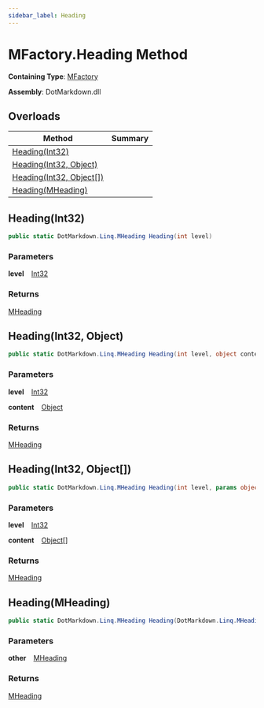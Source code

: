```yaml
---
sidebar_label: Heading
---
```


# MFactory\.Heading Method

**Containing Type**: [MFactory](../index.md)

**Assembly**: DotMarkdown\.dll

## Overloads

| Method | Summary |
| ------ | ------- |
| [Heading(Int32)](#DotMarkdown_Linq_MFactory_Heading_System_Int32_) | |
| [Heading(Int32, Object)](#DotMarkdown_Linq_MFactory_Heading_System_Int32_System_Object_) | |
| [Heading(Int32, Object\[\])](#DotMarkdown_Linq_MFactory_Heading_System_Int32_System_Object___) | |
| [Heading(MHeading)](#DotMarkdown_Linq_MFactory_Heading_DotMarkdown_Linq_MHeading_) | |

## Heading\(Int32\) <a id="DotMarkdown_Linq_MFactory_Heading_System_Int32_"></a>

```csharp
public static DotMarkdown.Linq.MHeading Heading(int level)
```

### Parameters

**level** &ensp; [Int32](https://docs.microsoft.com/en-us/dotnet/api/system.int32)

### Returns

[MHeading](../../MHeading/index.md)

## Heading\(Int32, Object\) <a id="DotMarkdown_Linq_MFactory_Heading_System_Int32_System_Object_"></a>

```csharp
public static DotMarkdown.Linq.MHeading Heading(int level, object content)
```

### Parameters

**level** &ensp; [Int32](https://docs.microsoft.com/en-us/dotnet/api/system.int32)

**content** &ensp; [Object](https://docs.microsoft.com/en-us/dotnet/api/system.object)

### Returns

[MHeading](../../MHeading/index.md)

## Heading\(Int32, Object\[\]\) <a id="DotMarkdown_Linq_MFactory_Heading_System_Int32_System_Object___"></a>

```csharp
public static DotMarkdown.Linq.MHeading Heading(int level, params object[] content)
```

### Parameters

**level** &ensp; [Int32](https://docs.microsoft.com/en-us/dotnet/api/system.int32)

**content** &ensp; [Object](https://docs.microsoft.com/en-us/dotnet/api/system.object)\[\]

### Returns

[MHeading](../../MHeading/index.md)

## Heading\(MHeading\) <a id="DotMarkdown_Linq_MFactory_Heading_DotMarkdown_Linq_MHeading_"></a>

```csharp
public static DotMarkdown.Linq.MHeading Heading(DotMarkdown.Linq.MHeading other)
```

### Parameters

**other** &ensp; [MHeading](../../MHeading/index.md)

### Returns

[MHeading](../../MHeading/index.md)

